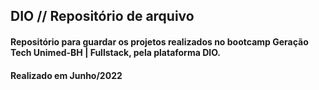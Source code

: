 
## DIO // Repositório de arquivo 
#### Repositório para guardar os projetos realizados no bootcamp Geração Tech Unimed-BH | Fullstack, pela plataforma DIO.
#### Realizado em Junho/2022
